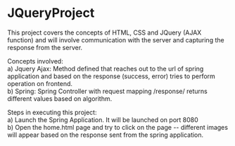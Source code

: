 # JQueryProject
This project covers the concepts of HTML, CSS and JQuery (AJAX function) and will involve communication with the server and capturing the response from the server.

Concepts involved:<br>
a) Jquery Ajax: Method defined that reaches out to the url of spring application and based on the response (success, error) tries to perform operation on frontend.<br>
b) Spring: Spring Controller with request mapping /response/ returns different values based on algorithm.<br>

Steps in executing this project:<br>
a) Launch the Spring Application. It will be launched on port 8080 <br>
b) Open the home.html page and try to click on the page -- different images will appear based on the response sent from the spring application. 
